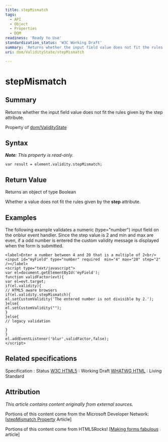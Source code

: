 ```yaml
---
title: stepMismatch
tags:
  - API
  - Object
  - Properties
  - DOM
readiness: 'Ready to Use'
standardization_status: 'W3C Working Draft'
summary: 'Returns whether the input field value does not fit the rules given by the step attribute.'
uri: dom/ValidityState/stepMismatch

---
```

# stepMismatch

## Summary

Returns whether the input field value does not fit the rules given by the step attribute.

<span data-meta="applies_to" data-type="key">Property of <span data-type="value">[dom/ValidityState](/dom/ValidityState)</span></span>

## Syntax

***Note**: This property is read-only.*

``` {.js}
var result = element.validity.stepMismatch;
```

## Return Value

<span data-meta="return" data-type="key">Returns an object of type <span data-type="value">Boolean</span></span>

Whether a value does not fit the rules given by the **step** attribute.

## Examples

The following example validates a numeric (type="number") input field on the onblur event handler. Since the step value is 2 and min and max are even, if a odd number is entered the custom validity message is displayed when the form is submitted.

``` {.js}
<label>Enter a number between 4 and 20 that is a multiple of 2<br/>
<input id="myField" type="number" required  min="4" max="20" step="2" /></label>
<script type="text/javascript">
var el=document.getElementById('myField');
function validFactor(evt){
var el=evt.target;
if(el.validity){
// HTML5 aware browsers
if(el.validity.stepMismatch){
el.setCustomValidity('The entered number is not divisible by 2.');
}else{
el.setCustomValidity("");
}
}else{
// legacy validation

}
}
el.addEventListener('blur',validFactor,false);
</script>
```

## Related specifications

Specification
:   Status
[W3C HTML5](http://www.w3.org/TR/html5/)
:   Working Draft
[WHATWG HTML](http://www.whatwg.org/specs/web-apps/current-work/multipage)
:   Living Standard

## Attribution

*This article contains content originally from external sources.*

Portions of this content come from the Microsoft Developer Network: [[stepMismatch Property](http://msdn.microsoft.com/en-us/library/ie/hh773362(v=vs.85).aspx) Article]

Portions of this content come from HTML5Rocks! [[Making forms fabulous](http://www.html5rocks.com/en/tutorials/forms/html5forms/) article]

